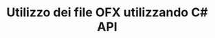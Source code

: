 ﻿---
title: Utilizzo dei file OFX utilizzando C# API
linktitle: Lavorare con i file OFX
type: docs
weight: 10
url: /it/net/working-with-ofx-files/
description: Con la libreria C# Finance API, puoi creare e convertire file di richiesta e risposta OFX.
---
